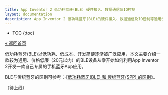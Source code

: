 ```yaml
---
title: App Inventor 2 低功耗蓝牙(BLE) 硬件接入、数据通信及IO控制
layout: documentation
description: App Inventor 2 低功耗蓝牙(BLE)的硬件接入、数据通信及IO控制等通用步骤及教程，主要介绍BLE拓展的常用函数用法。BLE(Bluetooth Low Energy)。
---
```


* TOC
{:toc}

[&laquo; 返回首页](index.html)

低功耗蓝牙(BLE)以低功耗、低成本、开发简便逐渐被广泛应用，本文主要介绍一款较为通用、价格低廉（20元以内）的BLE设备从零开始如何利用App Inventor 2开发一款自己专属的手机蓝牙App应用。

BLE与传统蓝牙的区别可参考：《[低功耗蓝牙(BLE) 和 传统蓝牙(SPP) 的区别](ble_spp.html)》。

（待上线）

<!--
## 1、接线：VCC(特别注意：3.3v 或 5v 请参阅说明书，不要弄错以免烧坏硬件)

一般来说，需要接线的端口有以下4个，无论哪款蓝牙硬件，也无论哪种其他硬件，这4个端口都是基本的存在：VCC（正极）、GND（接地负极）、TX、RX 交叉接线，参考接线如图：

（待上传）

## 2、串口工具测试

接线完成后，我们必须先来测试一下蓝牙硬件的连通性，但是由于蓝牙硬件是孤立存在的，我们无法查看手机App向它发送的什么数据，也无法让它往手机App发送数据，这时我们就需要用到串口工具。

### 什么是串口工具？

### 串口工具下载、安装及使用

### 串口工具测试与硬件通信

手机App端发送数据，硬件（电脑串口）读取并打印数据；硬件（电脑串口）发送数据，App手机端接收并打印数据。

### 数据透传

和上面一样，获取透传UUID通道，数据转发给对端。

### AT+MAC? 等控制指令

BRTS接GND才行。走的透传通道，AT开头是控制指令；非AT开头是透传数据。

### IO口控制

查看文档或厂商源码，获取服务UUID和特征UUID，通过BLE发送相应的控制数据。

和透传是不同的通道，控制方式不同。

## 3、App Inventor 2 开发自己的蓝牙App

主要用到 BlueToothLE 拓展，[点此](bluetoothle.html)查看中文文档。
-->

